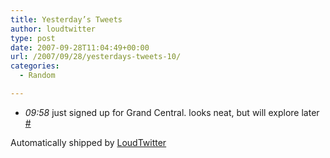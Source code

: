 ```yaml
---
title: Yesterday’s Tweets
author: loudtwitter
type: post
date: 2007-09-28T11:04:49+00:00
url: /2007/09/28/yesterdays-tweets-10/
categories:
  - Random

---
```

  * _09:58_ just signed up for Grand Central. looks neat, but will explore later [#][1]

Automatically shipped by [LoudTwitter][2]

 [1]: http://twitter.com/dangoor/statuses/296713282
 [2]: http://www.loudtwitter.com